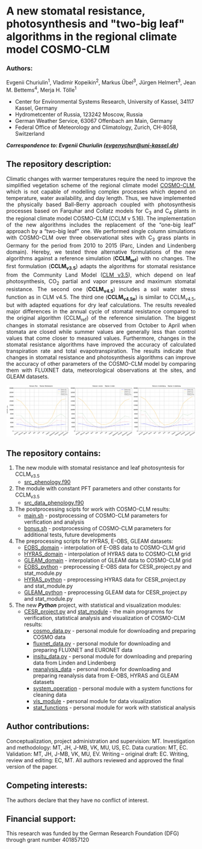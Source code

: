 # A new stomatal resistance, photosynthesis and "two-big leaf" algorithms in the regional climate model COSMO-CLM


### Authors:
<p align="justify">
Evgenii Churiulin<sup>1</sup>, Vladimir Kopeikin<sup>2</sup>, Markus Übel<sup>3</sup>, Jürgen Helmert<sup>3</sup>, Jean M. Bettems<sup>4</sup>, Merja H. Tölle<sup>1</sup>

- Center for Environmental Systems Research, University of Kassel, 34117 Kassel, Germany
- Hydrometcenter of Russia, 123242 Moscow, Russia
- German Weather Service, 63067 Offenbach am Main, Germany
- Federal Office of Meteorology and Climatology, Zurich, CH-8058, Switzerland

<em><strong>Correspondence to: Evgenii Churiulin (evgenychur@uni-kassel.de)</strong></em>

## The repository description:
<p align="justify">
  Climatic changes with warmer temperatures require the need to improve the simplified vegetation scheme of the regional climate model <a href="https://wiki.coast.hzg.de/clmcom ">COSMO-CLM</a>, which is not capable of modelling complex processes which depend on temperature, water availability, and day length. Thus, we have implemented the physically based Ball-Berry approach coupled with photosynthesis processes based on Farquhar and Collatz models for C<sub>3</sub> and C<sub>4</sub> plants in the regional climate model COSMO-CLM (CCLM v 5.16). The implementation of the new algorithms includes the replacement of the “one-big leaf” approach by a “two-big leaf” one. We performed single column simulations with COSMO-CLM over three observational sites with C<sub>3</sub> grass plants in Germany for the period from 2010 to 2015 (Parc, Linden and Lindenberg domain). Hereby, we tested three alternative formulations of the new algorithms against a reference simulation (<strong>CCLM<sub>ref</sub></strong>) with no changes. The first formulation (<strong>CCLM<sub>v3.5<sub></strong>) adapts the algorithms for stomatal resistance from the Community Land Model (<a href="https://www.earthsystemgrid.org/dataset/ucar.cgd.clm.src.3.5.html">CLM v3.5</a>), which depend on leaf photosynthesis, CO<sub>2</sub> partial and vapor pressure and maximum stomatal resistance. The second one (<strong>CCLM<sub>v4.5</sub></strong>) includes a soil water stress function as in CLM v4.5. The third one (<strong>CCLM<sub>v4.5e</sub></strong>) is similar to CCLM<sub>v4.5</sub>, but with adapted equations for dry leaf calculations. The results revealed major differences in the annual cycle of stomatal resistance compared to the original algorithm (CCLM<sub>ref</sub>) of the reference simulation. The biggest changes in stomatal resistance are observed from October to April when stomata are closed while summer values are generally less than control values that come closer to measured values. Furthermore, changes in the stomatal resistance algorithms have improved the accuracy of calculated transpiration rate and total evapotranspiration. The results indicate that changes in stomatal resistance and photosynthesis algorithms can improve the accuracy of other parameters of the COSMO-CLM model by comparing them with FLUXNET data, meteorological observations at the sites, and GLEAM datasets.
</p>

![rstom](https://github.com/EvgenyChur/PT-VAINT/blob/main/RSTOM.jpg)

 
## The repository contains:
1. The new module with stomatal resistance and leaf photosyntesis for CCLM<sub>v3.5</sub>
    * [src_phenology.f90][phen]
2. The module with constant PFT parameters and other constants for CCLM<sub>v3.5</sub>
    * [src_data_phenology.f90][data]
3. The postprocessing scipts for work with COSMO-CLM results:
    * [main.sh][main_ini] - postprocessing of COSMO-CLM parameters for verification and analysis 
    * [bonus.sh][bonus] - postprocessing of COSMO-CLM parameters for additional tests, future developments
4. The preprocessing scripts for HYRAS, E-OBS, GLEAM datasets:
    * [EOBS_domain][E_dom] - interpolation of E-OBS data to COSMO-CLM grid
    * [HYRAS_domain][H_dom] - interpolation of HYRAS data to COSMO-CLM grid
    * [GLEAM_domain][GL_dom] - interpolation of GLEAM data to COSMO-CLM grid
    * [EOBS_python][E_py] - preprocessing E-OBS data for CESR_project.py and stat_module.py
    * [HYRAS_python][H_py] - preprocessing HYRAS data for CESR_project.py and stat_module.py
    * [GLEAM_python][GL_pyt] - preprocessing GLEAM data for CESR_project.py and stat_module.py
5. The new ***Python*** project, with statistical and visualization modules:
    * [CESR_project.py][cesr] and [stat_module][main] - the main programms for verification, statistical analysis and visualization of COSMO-CLM results:  
        + [cosmo_data.py][cosmo] - personal module for downloading and preparing COSMO data
        + [fluxnet_data.py][flux] - personal module for downloading and preparing FLUXNET and EURONET data
        + [insitu_data.py][insitu] - personal module for downloading and preparing data from Linden and Lindenberg
        + [reanalysis_data][rean] - personal module for downloading and preparing reanalysis data from E-OBS, HYRAS and GLEAM datasets
        + [system_operation][sys] - personal module with a system functions for cleaning data
        + [vis_module][vis] - personal module for data visualization
        + [stat_functions][stat] - personal module for work with statistical analysis

## Author contributions:
Conceptualization, project administration and supervision: MT. Investigation and methodology: MT, JH, J-MB, VK, MU, US, EC. Data curation: MT, EC. Validation: MT, JH, J-MB, VK, MU, EV. Writing – original draft: EC. Writing, review and editing: EC, MT. All authors reviewed and approved the final version of the paper.  

## Competing interests:   
The authors declare that they have no conflict of interest. 
  
## Financial support:
This research was funded by the German Research Foundation (DFG) through grant number 401857120  
  
 
  
[cesr]: https://github.com/EvgenyChur/PT-VAINT/blob/main/CESR_project.py  
[main]: https://github.com/EvgenyChur/PT-VAINT/blob/main/stat_module.py  
[vis]: https://github.com/EvgenyChur/PT-VAINT/blob/main/vis_module.py
[sys]: https://github.com/EvgenyChur/PT-VAINT/blob/main/system_operation.py
[stat]: https://github.com/EvgenyChur/PT-VAINT/blob/main/stat_functions.py
[flux]: https://github.com/EvgenyChur/PT-VAINT/blob/main/fluxnet_data.py
[insitu]: https://github.com/EvgenyChur/PT-VAINT/blob/main/insitu_data.py
[rean]: https://github.com/EvgenyChur/PT-VAINT/blob/main/reanalysis_data.py  
[cosmo]: https://github.com/EvgenyChur/PT-VAINT/blob/main/cosmo_data.py
[main_ini]: https://github.com/EvgenyChur/PT-VAINT/blob/main/main_ini.sh
[bonus]: https://github.com/EvgenyChur/PT-VAINT/blob/main/bonus_ini.sh
[E_dom]: https://github.com/EvgenyChur/PT-VAINT/blob/main/EOBS_domain.sh
[H_dom]: https://github.com/EvgenyChur/PT-VAINT/blob/main/HYRAS_domain.sh
[GL_dom]: https://github.com/EvgenyChur/PT-VAINT/blob/main/GLEAM_domain.sh  
[E_py]: https://github.com/EvgenyChur/PT-VAINT/blob/main/EOBS_python.sh
[H_py]: https://github.com/EvgenyChur/PT-VAINT/blob/main/HYRAS_python.sh
[GL_pyt]: https://github.com/EvgenyChur/PT-VAINT/blob/main/GLEAM_python.sh
[data]: https://github.com/EvgenyChur/PT-VAINT/blob/main/data_phenology.f90
[phen]: https://github.com/EvgenyChur/PT-VAINT/blob/main/src_phenology.f90


